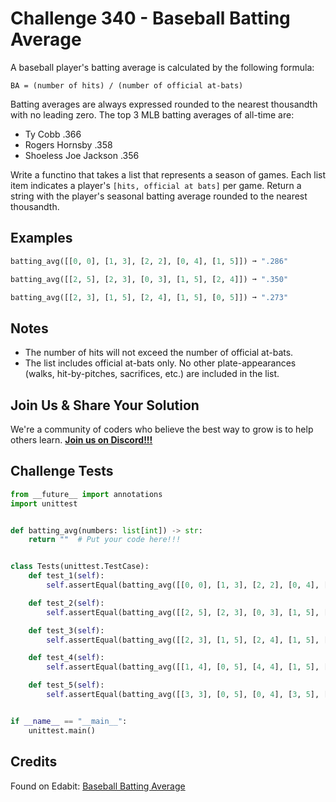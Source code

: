 # Challenge 340 - Baseball Batting Average

A baseball player's batting average is calculated by the following formula:
```
BA = (number of hits) / (number of official at-bats)
```
Batting averages are always expressed rounded to the nearest thousandth with no leading zero. The top 3 MLB batting averages of all-time are:

- Ty Cobb .366
- Rogers Hornsby .358
- Shoeless Joe Jackson .356

Write a functino that takes a list that represents a season of games. Each list item indicates a player's `[hits, official at bats]` per game. Return a string with the player's seasonal batting average rounded to the nearest thousandth.

## Examples
```python
batting_avg([[0, 0], [1, 3], [2, 2], [0, 4], [1, 5]]) ➞ ".286"

batting_avg([[2, 5], [2, 3], [0, 3], [1, 5], [2, 4]]) ➞ ".350"

batting_avg([[2, 3], [1, 5], [2, 4], [1, 5], [0, 5]]) ➞ ".273"
```
## Notes

- The number of hits will not exceed the number of official at-bats.
- The list includes official at-bats only. No other plate-appearances (walks, hit-by-pitches, sacrifices, etc.) are included in the list.

## Join Us & Share Your Solution

We're a community of coders who believe the best way to grow is to help others learn. **[Join us on Discord!!!]("https"://discord.gg/sfHykntuGy)**

## Challenge Tests
```python
from __future__ import annotations
import unittest


def batting_avg(numbers: list[int]) -> str:
    return ""  # Put your code here!!!


class Tests(unittest.TestCase):
    def test_1(self):
        self.assertEqual(batting_avg([[0, 0], [1, 3], [2, 2], [0, 4], [1, 5],]), ".286")

    def test_2(self):
        self.assertEqual(batting_avg([[2, 5], [2, 3], [0, 3], [1, 5], [2, 4],]), ".350")

    def test_3(self):
        self.assertEqual(batting_avg([[2, 3], [1, 5], [2, 4], [1, 5], [0, 5],]), ".273")

    def test_4(self):
        self.assertEqual(batting_avg([[1, 4], [0, 5], [4, 4], [1, 5], [0, 5],]), ".261")

    def test_5(self):
        self.assertEqual(batting_avg([[3, 3], [0, 5], [0, 4], [3, 5], [1, 5],]), ".318")


if __name__ == "__main__":
    unittest.main()
```
## Credits

Found on Edabit: [Baseball Batting Average](https://edabit.com/challenge/R4D59C9CQbJvqWaKd)
